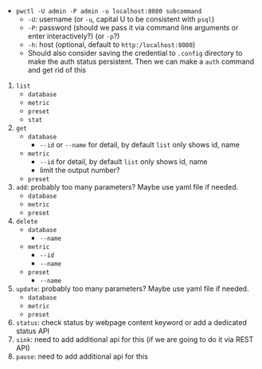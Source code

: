 - `pwctl -U admin -P admin -u localhost:8080 subcommand`
	- `-U`: username (or `-u`, capital U to be consistent with `psql`)
	- `-P`: password (should we pass it via command line arguments or enter interactively?) (or `-p`?)
	- `-h`: host (optional, default to `http:/localhost:8080`)
	- Should also consider saving the credential to `.config` directory to make the auth status persistent. Then we can make a `auth` command and get rid of this

1. `list`
    - `database`
    - `metric`
    - `preset`
    - `stat`
2. `get`
   - `database`
      - `--id` or `--name` for detail, by default `list` only shows id, name
   - `metric`
      - `--id` for detail, by default `list` only shows id, name
      - limit the output number?
   - `preset`
3. `add`: probably too many parameters? Maybe use yaml file if needed.
   - `database`
   - `metric`
   - `preset`
4. `delete`
   - `database`
      - `--name`
   - `metric`
      - `--id`
      - `--name`
   - `preset`
      - `--name`
5. `update`: probably too many parameters? Maybe use yaml file if needed.
   - `database`
   - `metric`
   - `preset`
6. `status`: check status by webpage content keyword or add a dedicated status API
7. `sink`: need to add additional api for this (if we are going to do it via REST API)
8. `pause`: need to add additional api for this 
